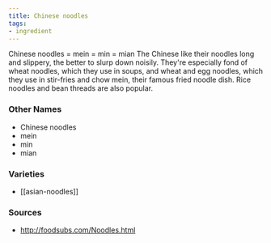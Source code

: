 ```yaml
---
title: Chinese noodles
tags:
- ingredient
---
```

Chinese noodles = mein = min = mian The Chinese like their noodles long and slippery, the better to slurp down noisily. They're especially fond of wheat noodles, which they use in soups, and wheat and egg noodles, which they use in stir-fries and chow mein, their famous fried noodle dish. Rice noodles and bean threads are also popular.

### Other Names

* Chinese noodles
* mein
* min
* mian

### Varieties

* [[asian-noodles]]

### Sources
* http://foodsubs.com/Noodles.html
